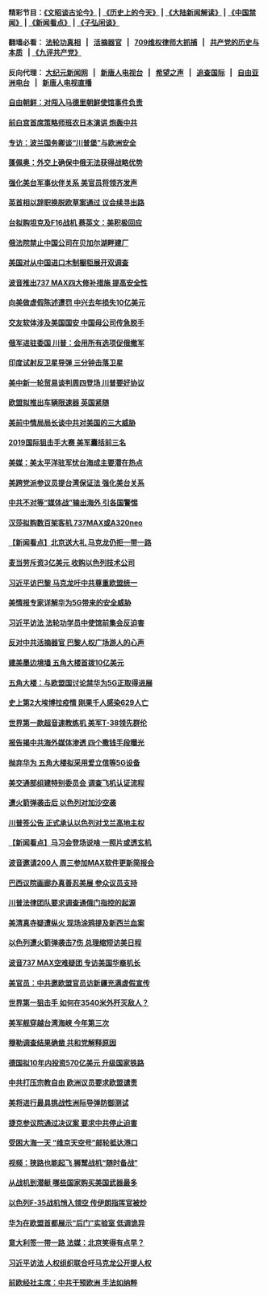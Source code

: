 #### 精彩节目：[《文昭谈古论今》](http://134.209.198.168/wenzhao) | [《历史上的今天》](http://134.209.198.168/today-in-history) | [《大陆新闻解读》](http://134.209.198.168/ntdtv-comedy) | [《中国禁闻》](http://134.209.198.168/ntdtv-news) | [《新闻看点》](http://134.209.198.168/news-insight) | [《子弘闲谈》](http://134.209.198.168/zihongxiantan/) 

  #### 翻墙必看： [法轮功真相](http://134.209.198.168:10000/videos/truth.html) &nbsp;&nbsp;|&nbsp;&nbsp; [活摘器官](http://134.209.198.168:10000/videos/res/Organs/) &nbsp;&nbsp;|&nbsp;&nbsp; [709维权律师大抓捕](http://134.209.198.168:10000/videos/709/) &nbsp;&nbsp;|&nbsp;&nbsp; [共产党的历史与本质](http://134.209.198.168:10000/videos/ccp.html) &nbsp;&nbsp;| [《九评共产党》](http://134.209.198.168:10000/videos/jiuping/) 

#### 反向代理： [大纪元新闻网](http://134.209.198.168:10080/) &nbsp;&nbsp;|&nbsp;&nbsp; [新唐人电视台](http://134.209.198.168:8000/) &nbsp;&nbsp;|&nbsp;&nbsp; [希望之声](http://134.209.198.168:8200/) &nbsp;&nbsp;|&nbsp;&nbsp; [追查国际](http://134.209.198.168:10010/) &nbsp;&nbsp;|&nbsp;&nbsp; [自由亚洲电台](http://134.209.198.168:9800/) &nbsp;&nbsp;|&nbsp;&nbsp; [新唐人电视直播](http://134.209.198.168/) 

#### [自由朝鲜：对闯入马德里朝鲜使馆事件负责](../pages/nsc418/n11145851.md?t=03281537) 

#### [前白宫首席策略师班农日本演讲 炮轰中共](../pages/nsc418/n11145680.md?t=03281537) 

#### [专访：波兰国务卿谈“川普堡”与欧洲安全](../pages/nsc418/n11144470.md?t=03281537) 

#### [蓬佩奥：外交上确保中俄无法获得战略优势](../pages/nsc418/n11144977.md?t=03281537) 

#### [强化美台军事伙伴关系 美官员将领齐发声](../pages/nsc418/n11144937.md?t=03281537) 

#### [英首相以辞职换脱欧草案通过 议会续寻出路](../pages/nsc418/n11144731.md?t=03281537) 

#### [台拟购坦克及F16战机 蔡英文：美积极回应](../pages/nsc418/n11144759.md?t=03281537) 

#### [俄法院禁止中国公司在贝加尔湖畔建厂](../pages/nsc418/n11144697.md?t=03281537) 

#### [美国对从中国进口木制橱柜展开双调查](../pages/nsc418/n11144673.md?t=03281537) 

#### [波音推出737 MAX四大修补措施 提高安全性](../pages/nsc418/n11144521.md?t=03281537) 

#### [向美做虚假陈述遭罚 中兴去年损失10亿美元](../pages/nsc418/n11144356.md?t=03281537) 

#### [交友软体涉及美国国安 中国母公司传急脱手](../pages/nsc418/n11144181.md?t=03281537) 

#### [俄军进驻委国 川普：会用所有选项促俄撤军](../pages/nsc418/n11144268.md?t=03281537) 

#### [印度试射反卫星导弹 三分钟击落卫星](../pages/nsc418/n11144027.md?t=03281537) 

#### [美中新一轮贸易谈判周四登场 川普要好协议](../pages/nsc418/n11144151.md?t=03281537) 

#### [欧盟拟推出车辆限速器 英国紧随](../pages/nsc418/n11143685.md?t=03281537) 

#### [美前中情局局长谈中共对美国的三大威胁](../pages/nsc418/n11143495.md?t=03281537) 

#### [2019国际狙击手大赛 美军囊括前三名](../pages/nsc418/n11143339.md?t=03281537) 

#### [美媒：美太平洋驻军忧台海成主要潜在热点](../pages/nsc418/n11142846.md?t=03281537) 

#### [美跨党派参议员提台湾保证法 强化美台关系](../pages/nsc418/n11142602.md?t=03281537) 

#### [中共不对等“媒体战”输出海外 引各国警惕](../pages/nsc418/n11141857.md?t=03281537) 

#### [汉莎拟购数百架客机 737MAX或A320neo](../pages/nsc418/n11141877.md?t=03281537) 

#### [【新闻看点】北京送大礼 马克龙仍拒一带一路](../pages/nsc418/n11141442.md?t=03281537) 

#### [麦当劳斥资3亿美元 收购以色列技术公司](../pages/nsc418/n11141614.md?t=03281537) 

#### [习近平访巴黎 马克龙吁中共尊重欧盟统一](../pages/nsc418/n11141400.md?t=03281537) 

#### [美情报专家详解华为5G带来的安全威胁](../pages/nsc418/n11141562.md?t=03281537) 

#### [习近平访法 法轮功学员中使馆前集会反迫害](../pages/nsc418/n11140913.md?t=03281537) 

#### [反对中共活摘器官 巴黎人权广场游人的心声](../pages/nsc418/n11141160.md?t=03281537) 

#### [建美墨边境墙 五角大楼首拨10亿美元](../pages/nsc418/n11141035.md?t=03281537) 

#### [五角大楼：与欧盟国讨论禁华为5G正取得进展](../pages/nsc418/n11141169.md?t=03281537) 

#### [史上第2大埃博拉疫情 刚果千人感染629人亡](../pages/nsc418/n11140915.md?t=03281537) 

#### [世界第一款超音速教练机 美军T-38领先群伦](../pages/nsc418/n11140925.md?t=03281537) 

#### [报告揭中共海外媒体渗透 四个撒钱手段曝光](../pages/nsc418/n11139646.md?t=03281537) 

#### [抛弃华为 五角大楼拟采用爱立信等5G设备](../pages/nsc418/n11140051.md?t=03281537) 

#### [美交通部组建特别委员会 调查飞机认证流程](../pages/nsc418/n11139656.md?t=03281537) 

#### [遭火箭弹袭击后 以色列对加沙空袭](../pages/nsc418/n11139379.md?t=03281537) 

#### [川普签公告 正式承认以色列对戈兰高地主权](../pages/nsc418/n11139451.md?t=03281537) 

#### [【新闻看点】马习会登场说啥 一照片或透玄机](../pages/nsc418/n11139207.md?t=03281537) 

#### [波音邀请200人 周三参加MAX软件更新简报会](../pages/nsc418/n11138787.md?t=03281537) 

#### [巴西议院画廊办真善忍美展 参众议员支持](../pages/nsc418/n11138636.md?t=03281537) 

#### [川普法律团队要求调查通俄门指控的起源](../pages/nsc418/n11138801.md?t=03281537) 

#### [美清真寺疑遭纵火 现场涂鸦提及新西兰血案](../pages/nsc418/n11138671.md?t=03281537) 

#### [以色列遭火箭弹袭击7伤 总理缩短访美日程](../pages/nsc418/n11138626.md?t=03281537) 

#### [波音737 MAX空难疑团 专访美国华裔机长](../pages/nsc418/n11135735.md?t=03281537) 

#### [美官员：中共邀欧盟官员访新疆充满虚假宣传](../pages/nsc418/n11138299.md?t=03281537) 

#### [世界第一狙击手 如何在3540米外歼灭敌人？](../pages/nsc418/n11138361.md?t=03281537) 

#### [美军舰穿越台湾海峡 今年第三次](../pages/nsc418/n11138053.md?t=03281537) 

#### [穆勒调查结果确凿 共和党解释原因](../pages/nsc418/n11137422.md?t=03281537) 

#### [德国拟10年内投资570亿美元 升级国家铁路](../pages/nsc418/n11137200.md?t=03281537) 

#### [中共打压宗教自由 欧洲议员要求欧盟谴责](../pages/nsc418/n11136994.md?t=03281537) 

#### [美将进行最具挑战性洲际导弹防御测试](../pages/nsc418/n11136684.md?t=03281537) 

#### [捷克参议院通过决议案 要求中共停止迫害](../pages/nsc418/n11136773.md?t=03281537) 

#### [受困大海一天 “维京天空号”邮轮抵达港口](../pages/nsc418/n11136438.md?t=03281537) 

#### [视频：狭路也能起飞 狮鹫战机“随时备战”](../pages/nsc418/n11136265.md?t=03281537) 

#### [从战机到潜艇 哪些国家购买美国武器最多](../pages/nsc418/n11128404.md?t=03281537) 

#### [以色列F-35战机悄入领空 传伊朗指挥官被炒](../pages/nsc418/n11135951.md?t=03281537) 

#### [华为在欧盟首都展示“后门”实验室 低调诡异](../pages/nsc418/n11135419.md?t=03281537) 

#### [意大利签一带一路 法媒：北京笑得有点早？](../pages/nsc418/n11135395.md?t=03281537) 

#### [习近平访法 人权组织联合吁马克龙公开提人权](../pages/nsc418/n11135288.md?t=03281537) 

#### [前欧经社主席：中共干预欧洲 手法如纳粹](../pages/nsc418/n11134687.md?t=03281537) 

